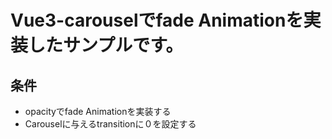 # Vue3-carouselでfade Animationを実装したサンプルです。

## 条件

- opacityでfade Animationを実装する
- Carouselに与えるtransitionに０を設定する
